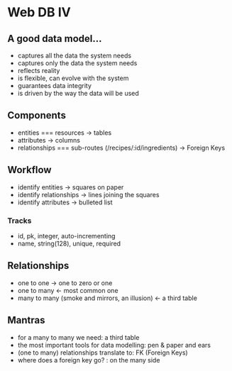 # Web DB IV

## A good data model...

- captures all the data the system needs
- captures only the data the system needs
- reflects reality
- is flexible, can evolve with the system
- guarantees data integrity
- is driven by the way the data will be used

## Components

- entities === resources -> tables
- attributes -> columns
- relationships === sub-routes (/recipes/:id/ingredients) -> Foreign Keys

## Workflow

- identify entities -> squares on paper
- identify relationships -> lines joining the squares
- identify attributes -> bulleted list

### Tracks

- id, pk, integer, auto-incrementing
- name, string(128), unique, required

## Relationships

- one to one -> one to zero or one
- one to many <- most common one
- many to many (smoke and mirrors, an illusion) <- a third table

## Mantras

- for a many to many we need: a third table
- the most important tools for data modelling: pen & paper and ears
- (one to many) relationships translate to: FK (Foreign Keys)
- where does a foreign key go? : on the many side
